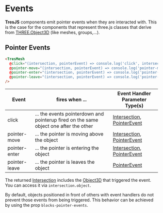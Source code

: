# Events

**TresJS** components emit pointer events when they are interacted with. This is the case for the components that represent three.js classes that derive from [THREE.Object3D](https://threejs.org/docs/index.html?q=object#api/en/core/Object3D) (like meshes, groups,...).

<StackBlitzEmbed project-id="tresjs-events" />

## Pointer Events

```html
<TresMesh
  @click="(intersection, pointerEvent) => console.log('click', intersection, pointerEvent)"
  @pointer-move="(intersection, pointerEvent) => console.log('pointer-move', intersection, pointerEvent)"
  @pointer-enter="(intersection, pointerEvent) => console.log('pointer-enter', intersection, pointerEvent)"
  @pointer-leave="(intersection, pointerEvent) => console.log('pointer-leave', pointerEvent)"
/>
```

| Event         | fires when ...                                                                        | Event Handler Parameter Type(s)                                                                                                                                                                       |
| ------------- | ------------------------------------------------------------------------------------- | ----------------------------------------------------------------------------------------------------------------------------------------------------------------------------------------------------- |
| click         | ... the events pointerdown and pointerup fired on the same object one after the other | [Intersection](https://github.com/DefinitelyTyped/DefinitelyTyped/blob/master/types/three/src/core/Raycaster.d.ts#L16), [PointerEvent](https://developer.mozilla.org/en-US/docs/Web/API/PointerEvent) |
| pointer-move  | ... the pointer is moving above the object                                            | [Intersection](https://github.com/DefinitelyTyped/DefinitelyTyped/blob/master/types/three/src/core/Raycaster.d.ts#L16), [PointerEvent](https://developer.mozilla.org/en-US/docs/Web/API/PointerEvent) |
| pointer-enter | ... the pointer is entering the object                                                | [Intersection](https://github.com/DefinitelyTyped/DefinitelyTyped/blob/master/types/three/src/core/Raycaster.d.ts#L16), [PointerEvent](https://developer.mozilla.org/en-US/docs/Web/API/PointerEvent) |
| pointer-leave | ... the pointer is leaves the object                                                  | [PointerEvent](https://developer.mozilla.org/en-US/docs/Web/API/PointerEvent)                                                                                                                         |

The returned [Intersection](https://github.com/DefinitelyTyped/DefinitelyTyped/blob/master/types/three/src/core/Raycaster.d.ts#L16) includes the [Object3D](https://threejs.org/docs/index.html?q=object#api/en/core/Object3D) that triggered the event. You can access it via `intersection.object`.

By default, objects positioned in front of others with event handlers do not prevent those events from being triggered. This behavior can be achieved by using the prop `blocks-pointer-events`.
